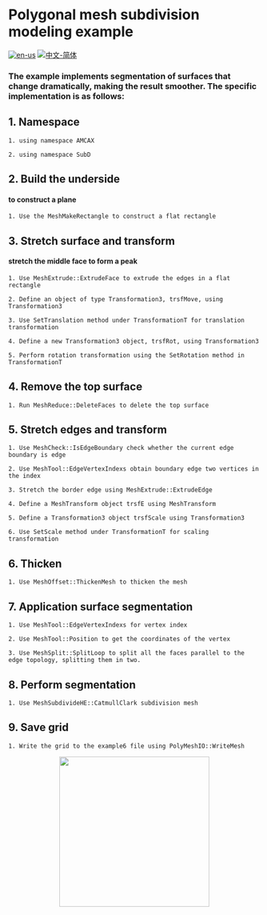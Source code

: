# Polygonal mesh subdivision modeling example

[![en-us](https://img.shields.io/badge/en-us-yellow.svg)](./README.md) [![中文-简体](https://img.shields.io/badge/%E4%B8%AD%E6%96%87-%E7%AE%80%E4%BD%93-red.svg)](./README.zh_cn.md)

### The example implements segmentation of surfaces that change dramatically, making the result smoother. The specific implementation is as follows:


## 1. Namespace


	1. using namespace AMCAX

	2. using namespace SubD

## 2. Build the underside

#### to construct a plane
	1. Use the MeshMakeRectangle to construct a flat rectangle

## 3. Stretch surface and transform

#### stretch the middle face to form a peak

	1. Use MeshExtrude::ExtrudeFace to extrude the edges in a flat rectangle

	2. Define an object of type Transformation3, trsfMove, using Transformation3

	3. Use SetTranslation method under TransformationT for translation transformation

	4. Define a new Transformation3 object, trsfRot, using Transformation3

	5. Perform rotation transformation using the SetRotation method in TransformationT

## 4. Remove the top surface

	1. Run MeshReduce::DeleteFaces to delete the top surface

## 5. Stretch edges and transform

	1. Use MeshCheck::IsEdgeBoundary check whether the current edge boundary is edge 

	2. Use MeshTool::EdgeVertexIndexs obtain boundary edge two vertices in the index

	3. Stretch the border edge using MeshExtrude::ExtrudeEdge

	4. Define a MeshTransform object trsfE using MeshTransform

	5. Define a Transformation3 object trsfScale using Transformation3

	6. Use SetScale method under TransformationT for scaling transformation

## 6. Thicken

	1. Use MeshOffset::ThickenMesh to thicken the mesh

## 7. Application surface segmentation

	1. Use MeshTool::EdgeVertexIndexs for vertex index

	2. Use MeshTool::Position to get the coordinates of the vertex

	3. Use MeshSplit::SplitLoop to split all the faces parallel to the edge topology, splitting them in two.

## 8. Perform segmentation

	1. Use MeshSubdivideHE::CatmullClark subdivision mesh


## 9. Save grid

	1. Write the grid to the example6 file using PolyMeshIO::WriteMesh

<div align = center><img src="https://img2.imgtp.com/2024/05/15/BPPuDS0x.png" width="300" height="300">